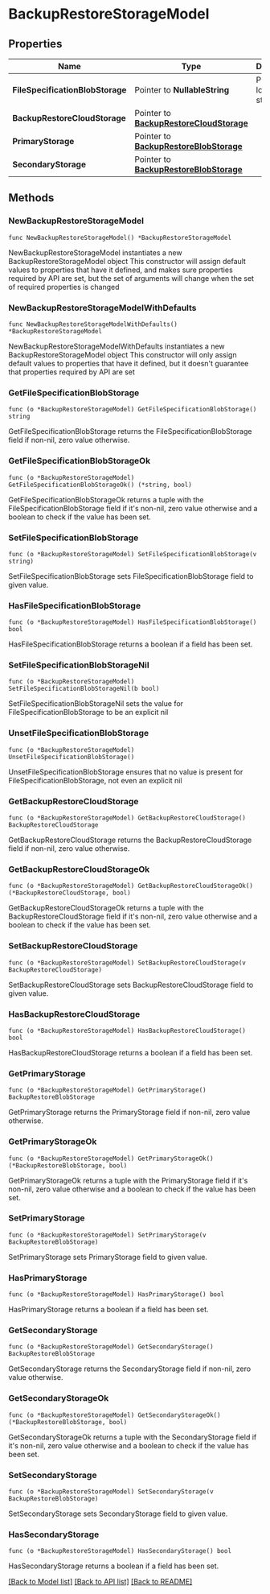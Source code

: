 # BackupRestoreStorageModel

## Properties

Name | Type | Description | Notes
------------ | ------------- | ------------- | -------------
**FileSpecificationBlobStorage** | Pointer to **NullableString** | Path to local file storage | [optional] 
**BackupRestoreCloudStorage** | Pointer to [**BackupRestoreCloudStorage**](BackupRestoreCloudStorage.md) |  | [optional] 
**PrimaryStorage** | Pointer to [**BackupRestoreBlobStorage**](BackupRestoreBlobStorage.md) |  | [optional] 
**SecondaryStorage** | Pointer to [**BackupRestoreBlobStorage**](BackupRestoreBlobStorage.md) |  | [optional] 

## Methods

### NewBackupRestoreStorageModel

`func NewBackupRestoreStorageModel() *BackupRestoreStorageModel`

NewBackupRestoreStorageModel instantiates a new BackupRestoreStorageModel object
This constructor will assign default values to properties that have it defined,
and makes sure properties required by API are set, but the set of arguments
will change when the set of required properties is changed

### NewBackupRestoreStorageModelWithDefaults

`func NewBackupRestoreStorageModelWithDefaults() *BackupRestoreStorageModel`

NewBackupRestoreStorageModelWithDefaults instantiates a new BackupRestoreStorageModel object
This constructor will only assign default values to properties that have it defined,
but it doesn't guarantee that properties required by API are set

### GetFileSpecificationBlobStorage

`func (o *BackupRestoreStorageModel) GetFileSpecificationBlobStorage() string`

GetFileSpecificationBlobStorage returns the FileSpecificationBlobStorage field if non-nil, zero value otherwise.

### GetFileSpecificationBlobStorageOk

`func (o *BackupRestoreStorageModel) GetFileSpecificationBlobStorageOk() (*string, bool)`

GetFileSpecificationBlobStorageOk returns a tuple with the FileSpecificationBlobStorage field if it's non-nil, zero value otherwise
and a boolean to check if the value has been set.

### SetFileSpecificationBlobStorage

`func (o *BackupRestoreStorageModel) SetFileSpecificationBlobStorage(v string)`

SetFileSpecificationBlobStorage sets FileSpecificationBlobStorage field to given value.

### HasFileSpecificationBlobStorage

`func (o *BackupRestoreStorageModel) HasFileSpecificationBlobStorage() bool`

HasFileSpecificationBlobStorage returns a boolean if a field has been set.

### SetFileSpecificationBlobStorageNil

`func (o *BackupRestoreStorageModel) SetFileSpecificationBlobStorageNil(b bool)`

 SetFileSpecificationBlobStorageNil sets the value for FileSpecificationBlobStorage to be an explicit nil

### UnsetFileSpecificationBlobStorage
`func (o *BackupRestoreStorageModel) UnsetFileSpecificationBlobStorage()`

UnsetFileSpecificationBlobStorage ensures that no value is present for FileSpecificationBlobStorage, not even an explicit nil
### GetBackupRestoreCloudStorage

`func (o *BackupRestoreStorageModel) GetBackupRestoreCloudStorage() BackupRestoreCloudStorage`

GetBackupRestoreCloudStorage returns the BackupRestoreCloudStorage field if non-nil, zero value otherwise.

### GetBackupRestoreCloudStorageOk

`func (o *BackupRestoreStorageModel) GetBackupRestoreCloudStorageOk() (*BackupRestoreCloudStorage, bool)`

GetBackupRestoreCloudStorageOk returns a tuple with the BackupRestoreCloudStorage field if it's non-nil, zero value otherwise
and a boolean to check if the value has been set.

### SetBackupRestoreCloudStorage

`func (o *BackupRestoreStorageModel) SetBackupRestoreCloudStorage(v BackupRestoreCloudStorage)`

SetBackupRestoreCloudStorage sets BackupRestoreCloudStorage field to given value.

### HasBackupRestoreCloudStorage

`func (o *BackupRestoreStorageModel) HasBackupRestoreCloudStorage() bool`

HasBackupRestoreCloudStorage returns a boolean if a field has been set.

### GetPrimaryStorage

`func (o *BackupRestoreStorageModel) GetPrimaryStorage() BackupRestoreBlobStorage`

GetPrimaryStorage returns the PrimaryStorage field if non-nil, zero value otherwise.

### GetPrimaryStorageOk

`func (o *BackupRestoreStorageModel) GetPrimaryStorageOk() (*BackupRestoreBlobStorage, bool)`

GetPrimaryStorageOk returns a tuple with the PrimaryStorage field if it's non-nil, zero value otherwise
and a boolean to check if the value has been set.

### SetPrimaryStorage

`func (o *BackupRestoreStorageModel) SetPrimaryStorage(v BackupRestoreBlobStorage)`

SetPrimaryStorage sets PrimaryStorage field to given value.

### HasPrimaryStorage

`func (o *BackupRestoreStorageModel) HasPrimaryStorage() bool`

HasPrimaryStorage returns a boolean if a field has been set.

### GetSecondaryStorage

`func (o *BackupRestoreStorageModel) GetSecondaryStorage() BackupRestoreBlobStorage`

GetSecondaryStorage returns the SecondaryStorage field if non-nil, zero value otherwise.

### GetSecondaryStorageOk

`func (o *BackupRestoreStorageModel) GetSecondaryStorageOk() (*BackupRestoreBlobStorage, bool)`

GetSecondaryStorageOk returns a tuple with the SecondaryStorage field if it's non-nil, zero value otherwise
and a boolean to check if the value has been set.

### SetSecondaryStorage

`func (o *BackupRestoreStorageModel) SetSecondaryStorage(v BackupRestoreBlobStorage)`

SetSecondaryStorage sets SecondaryStorage field to given value.

### HasSecondaryStorage

`func (o *BackupRestoreStorageModel) HasSecondaryStorage() bool`

HasSecondaryStorage returns a boolean if a field has been set.


[[Back to Model list]](../README.md#documentation-for-models) [[Back to API list]](../README.md#documentation-for-api-endpoints) [[Back to README]](../README.md)


